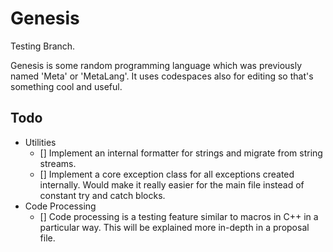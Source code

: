 # Genesis

Testing Branch.

Genesis is some random programming language which was previously named 'Meta' or 'MetaLang'.
It uses codespaces also for editing so that's something cool and useful.

## Todo
- Utilities
    - [] Implement an internal formatter for strings and migrate from string streams.
    - [] Implement a core exception class for all exceptions created internally. Would make it really easier for the main file instead of constant try and catch blocks.
- Code Processing
    - [] Code processing is a testing feature similar to macros in C++ in a particular way. This will be explained more in-depth in a proposal file.
